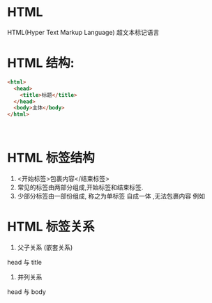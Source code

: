 # HTML

HTML(Hyper Text Markup Language) 超文本标记语言

# HTML 结构:

```html
<html>
  <head>
    <title>标题</title>
  </head>
  <body>主体</body>
</html>
```

‍

# HTML 标签结构

1. <开始标签>包裹内容</结束标签>
2. 常见的标签由两部分组成,开始标签和结束标签.
3. 少部分标签由一部份组成, 称之为单标签 自成一体 ,无法包裹内容 例如

# HTML 标签关系

1. 父子关系 (嵌套关系)

head 与 title

1. 并列关系

head 与 body
